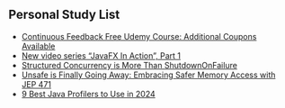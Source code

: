 ## Personal Study List
<!-- BLOG-POST-LIST:START -->
- [Continuous Feedback Free Udemy Course: Additional Coupons Available](https://foojay.io/today/continuous-feedback-free-udemy-course-additional-coupons-available/)
- [New video series “JavaFX In Action”, Part 1](https://foojay.io/today/new-video-series-javafx-in-action-part-1/)
- [Structured Concurrency is More Than ShutdownOnFailure](https://foojay.io/today/structured-concurrency-is-more-than-shutdownonfailure/)
- [Unsafe is Finally Going Away: Embracing Safer Memory Access with JEP 471](https://foojay.io/today/unsafe-is-finally-going-away-embracing-safer-memory-access-with-jep-471/)
- [9 Best Java Profilers to Use in 2024](https://foojay.io/today/9-best-java-profilers-to-use-in-2024/)
<!-- BLOG-POST-LIST:END -->  
